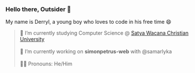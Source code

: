 ### Hello there, Outsider 👋<br>
My name is Derryl, a young boy who loves to code in his free time 😄<br>
> 🌱 I’m currently studying Computer Science @ [Satya Wacana Christian University](https://fti.uksw.edu)<br><br>
> 🔭 I’m currently working on <strong>simonpetrus-web</strong> with @samarlyka<br><br>
> 👦🏻 Pronouns: He/Him

<!--
**CodeCrafterXY/CodeCrafterXY** is a ✨ _special_ ✨ repository because its `README.md` (this file) appears on your GitHub profile.

Here are some ideas to get you started:

- 🔭 I’m currently working on ...
- 🌱 I’m currently learning ...
- 👯 I’m looking to collaborate on ...
- 🤔 I’m looking for help with ...
- 💬 Ask me about ...
- 📫 How to reach me: ...
- 😄 Pronouns: ...
- ⚡ Fun fact: ...
-->
